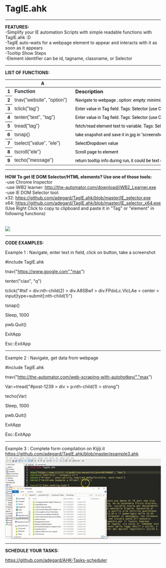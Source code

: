 # TagIE.ahk

***************
<b>FEATURES:</b></br>
-Simplify your IE automation Scripts with simple readable functions with TagIE.ahk :D </br>
-TagIE auto-waits for a webpage element to appear and interacts with it as soon as it appears</br>
-Tooltip Show Steps</br>
-Element identifier can be id, tagname, classname, or Selector 

******************
<b>LIST OF FUNCTIONS:</b>


<div class="ritz grid-container" dir="ltr"><table class="waffle" cellspacing="0" cellpadding="0"><thead><tr><th class="row-header freezebar-origin-ltr"></th><th id="0C0" style="width:186px" class="column-headers-background">A</th><th id="0C1" style="width:989px" class="column-headers-background">B</th></tr></thead><tbody><tr style='height:20px;'><th id="0R0" style="height: 20px;" class="row-headers-background"><div class="row-header-wrapper" style="line-height: 20px;">1</div></th><td class="s0" dir="ltr"><span style="font-size:12pt;font-family:Arial;font-weight:bold;color:#24292e;">Function</span></td><td class="s1" dir="ltr"><span style="font-size:12pt;font-weight:bold;">Description</span></td></tr><tr style='height:20px;'><th id="0R1" style="height: 20px;" class="row-headers-background"><div class="row-header-wrapper" style="line-height: 20px;">2</div></th><td class="s2 softmerge" dir="ltr"><div class="softmerge-inner" style="width: 183px; left: -1px;"><span style="font-size:12pt;font-family:Arial;font-weight:400;color:#24292e;">tnav(&quot;website&quot;, &quot;option&quot;)   </span></div></td><td class="s3" dir="ltr"><span style="font-family:Roboto,Arial;font-weight:400;color:#000000;">Navigate to webpage ; option: empty: minimized; &quot;max&quot; : Maximized window</span></td></tr><tr style='height:20px;'><th id="0R2" style="height: 20px;" class="row-headers-background"><div class="row-header-wrapper" style="line-height: 20px;">3</div></th><td class="s2" dir="ltr"><span style="font-size:12pt;font-family:Arial;font-weight:400;color:#24292e;">tclick(&quot;tag&quot;)   </span></td><td class="s4 softmerge" dir="ltr"><div class="softmerge-inner" style="width: 1187px; left: -1px;"><span style="font-family:Roboto,Arial;font-weight:400;color:#000000;">Enter value in Tag field. Tags: Selector (use Chrome Inspector) or id, or name, or class. Insteat of double Quotes, use singlo quotes in Selector (ie &quot;input class=&#39;nameclass&#39;&quot;)</span></div></td></tr><tr style='height:20px;'><th id="0R3" style="height: 20px;" class="row-headers-background"><div class="row-header-wrapper" style="line-height: 20px;">4</div></th><td class="s2" dir="ltr"><span style="font-size:12pt;font-family:Arial;font-weight:400;color:#24292e;">tenter(&quot;text&quot;, &quot;tag&quot;)   </span></td><td class="s3" dir="ltr"><span style="font-family:Roboto,Arial;font-weight:400;color:#000000;">Enter value in Tag field. Tags: Selector (use Chrome Inspector) or id, or name, or class</span></td></tr><tr style='height:20px;'><th id="0R4" style="height: 20px;" class="row-headers-background"><div class="row-header-wrapper" style="line-height: 20px;">5</div></th><td class="s2" dir="ltr"><span style="font-size:12pt;font-family:Arial;font-weight:400;color:#24292e;">tread(&quot;tag&quot;)   </span></td><td class="s3" dir="ltr"><span style="font-family:Roboto,Arial;font-weight:400;color:#000000;">fetch/read element text to variable. Tags: Selector (use Chrome Inspector) or id, or name, or class. Insteat of double Quotes,</span></td></tr><tr style='height:20px;'><th id="0R5" style="height: 20px;" class="row-headers-background"><div class="row-header-wrapper" style="line-height: 20px;">6</div></th><td class="s2" dir="ltr"><span style="font-size:12pt;font-family:Arial;font-weight:400;color:#24292e;">tsnap()   </span></td><td class="s3" dir="ltr"><span style="font-family:Roboto,Arial;font-weight:400;color:#000000;">take snapshot and save it in jpg in &quot;screenshot folder&quot; (require Irfanview)&quot;</span></td></tr><tr style='height:20px;'><th id="0R6" style="height: 20px;" class="row-headers-background"><div class="row-header-wrapper" style="line-height: 20px;">7</div></th><td class="s2" dir="ltr"><span style="font-size:12pt;font-family:Arial;font-weight:400;color:#24292e;">tselect(&quot;value&quot;, &quot;ele&quot;)  </span></td><td class="s3" dir="ltr"><span style="font-family:Roboto,Arial;font-weight:400;color:#000000;">SelectDropdown value</span></td></tr><tr style='height:20px;'><th id="0R7" style="height: 20px;" class="row-headers-background"><div class="row-header-wrapper" style="line-height: 20px;">8</div></th><td class="s2" dir="ltr"><span style="font-size:12pt;font-family:Arial;font-weight:400;color:#24292e;">tscroll(&quot;ele&quot;)  </span></td><td class="s3" dir="ltr"><span style="font-family:Roboto,Arial;font-weight:400;color:#000000;">Scroll page to element</span></td></tr><tr style='height:20px;'><th id="0R8" style="height: 20px;" class="row-headers-background"><div class="row-header-wrapper" style="line-height: 20px;">9</div></th><td class="s2" dir="ltr"><span style="font-size:12pt;font-family:Arial;font-weight:400;color:#24292e;">techo(&quot;message&quot;)  </span></td><td class="s3" dir="ltr"><span style="font-family:Roboto,Arial;font-weight:400;color:#000000;">return tooltip info during run, it could be text (&quot;text&quot;)o variable (Var)</span></td></tr></tbody></table></div>

*****************

<b>HOW To get IE DOM Selector/HTML elements? Use one of those tools:</b></br>
-use Chrome Inspector </br>
-use iWB2 learner: http://the-automator.com/download/iWB2_Learner.exe </br>
-use IE DOM Selector tool: </br>
x32: https://github.com/adegard/TagIE.ahk/blob/master/IE_selector.exe </br>
x64: https://github.com/adegard/TagIE.ahk/blob/master/IE_selector_x64.exe </br>
(Use Right Click to copy to clipboard and paste it in "Tag" or "element" in following functions)</br>

</br>
<img src="https://raw.githubusercontent.com/adegard/TagIE.ahk/master/GetSelectorsTags.gif"  align="center">

******************
<b>CODE EXAMPLES:</b>

Example 1 : Navigate, enter text in field, click on button, take a screenshot

#include TagIE.ahk

tnav("https://www.google.com","max")

tenter("ciao", "q")

tclick("#tsf > div:nth-child(2) > div.A8SBwf > div.FPdoLc.VlcLAe > center > input[type=submit]:nth-child(1)")

tsnap() 

Sleep, 1000

pwb.Quit()

ExitApp

Esc::ExitApp



******************
Example 2 : Navigate, get data from webpage

#include TagIE.ahk

tnav("http://the-automator.com/web-scraping-with-autohotkey/","max")

Var:=tread("#post-1239 > div > p:nth-child(1) > strong")

techo(Var)

Sleep, 1000

pwb.Quit()

ExitApp

Esc::ExitApp

******************
Example 3 : Complete form compilation on Kijiji.it
https://github.com/adegard/TagIE.ahk/blob/master/example3.ahk
</br>
<img src="https://raw.githubusercontent.com/adegard/TagIE.ahk/master/TagIEexample.gif"  align="center">

******************
<b>SCHEDULE YOUR TASKS:</b>

https://github.com/adegard/AHK-Tasks-scheduler



